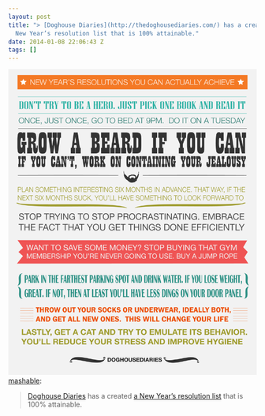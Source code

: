 ```yaml
---
layout: post
title: "> [Doghouse Diaries](http://thedoghousediaries.com/) has a created [a
  New Year’s resolution list that is 100% attainable."
date: 2014-01-08 22:06:43 Z
tags: []
---
```

![](/media/2014/01/72698168285.png)
[mashable](http://mashable.tumblr.com/post/72697682304/doghouse-diaries-has-a-created-a-new-years):

> [Doghouse Diaries](http://thedoghousediaries.com/) has a created [a New Year’s resolution list](http://mashable.com/2014/01/07/new-years-resolutions-comic/?utm_cid=mash-com-tu-photo) that is 100% attainable.
